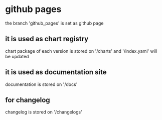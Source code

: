 # github pages

the branch 'github_pages' is set as github page

## it is used as chart registry

chart package of each version is stored on '/charts' and '/index.yaml' will be updated

## it is used as documentation site

documentation is stored on '/docs'

## for changelog

changelog is stored on '/changelogs'
